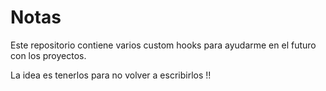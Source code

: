 # Notas

Este repositorio contiene varios custom hooks para ayudarme en el futuro con los proyectos.

La idea es tenerlos para no volver a escribirlos !!